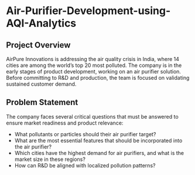 # Air-Purifier-Development-using-AQI-Analytics

## Project Overview

AirPure Innovations is addressing the air quality crisis in India, where 14 cities are among the world’s top 20 most polluted. The company is in the early stages of product development, working on an air purifier
solution. Before committing to R&D and production, the team is focused on validating sustained customer demand.

## Problem Statement

The company faces several critical questions that must be answered to ensure market readiness and product relevance:

+ What pollutants or particles should their air purifier target?
+ What are the most essential features that should be incorporated into the air purifier?
+ Which cities have the highest demand for air purifiers, and what is the market size in these regions?
+ How can R&D be aligned with localized pollution patterns?
